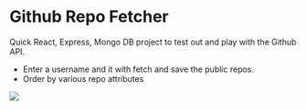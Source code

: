 # Github Repo Fetcher

Quick React, Express, Mongo DB project to test out and play with the Github API.

- Enter a username and it with fetch and save the public repos.
- Order by various repo attributes

![](https://i.imgur.com/1cXPStu.png)

